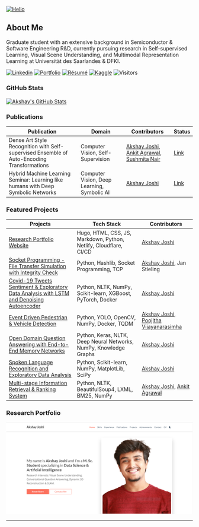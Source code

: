 [<img src="https://github.com/akshayjoshii/akshayjoshii/raw/master/assets/neural_logo.gif" alt="Hello" title="Hello"/>](https://akshayjoshi.tech)


## About Me
Graduate student with an extensive background in Semiconductor & Software Engineering R&D, currently pursuing research in Self-supervised Learning, Visual Scene Understanding, and Multimodal Representation Learning at Universität des Saarlandes & DFKI.

[![Linkedin](https://img.shields.io/badge/-LinkedIn-222222?style=flat-square&logo=Linkedin&logoColor=white)](https://www.linkedin.com/in/akshayjoshi56/)
[![Portfolio](https://img.shields.io/badge/Research%20Portfolio-%20-red)](https://akshayjoshi.tech/)
[![Résumé](https://img.shields.io/badge/Résumé%2FCV-%20-brightgreen)](http://cv.akshayjoshi.tech)
[![Kaggle](https://img.shields.io/badge/Kaggle-%20-blue)](https://www.kaggle.com/akshay560)
![Visitors](https://visitor-badge.glitch.me/badge?page_id=akshayjoshii.visitor-badge)

### GitHub Stats
<!-- <a href="https://github.com/akshayjoshii">
  <img align="center" src="https://github-readme-stats.vercel.app/api/top-langs/?username=akshayjoshii&layout=compact&title_color=ffffff&text_color=c9cacc&icon_color=2bbc8a&bg_color=1d1f21" alt="Akshay's Programming Language Stats" />
</a> -->
<a href="https://github.com/akshayjoshii">
  <img align="center" src="https://github-readme-stats.vercel.app/api?username=akshayjoshii&show_icons=true&line_height=27&hide=contribs,prs,issues&count_private=true&title_color=ffffff&text_color=c9cacc&icon_color=2bbc8a&bg_color=1d1f21" alt="Akshay's GitHub Stats" />
</a>

### Publications
|   Publication | Domain  | Contributors    |   Status  |
|-----------------|---------|-----------------|-----------|
|   Dense Art Style Recognition with Self-supervised Ensemble of Auto-Encoding Transformations  |   Computer Vision, Self-Supervision |   [Akshay Joshi](https://akshayjoshi.tech/), [Ankit Agrawal](https://github.com/123ankitagr), [Sushmita Nair](https://github.com/sushmita-nair) |   [Link](https://arxiv.org/abs/2012.03377) |
|   Hybrid Machine Learning Seminar: Learning like humans with Deep Symbolic Networks  |   Computer Vision, Deep Learning, Symbolic AI |   [Akshay Joshi](https://akshayjoshi.tech/) |   [Link](https://github.com/akshayjoshii/learning_like_humans) |

### Featured Projects
|   Projects    |   Tech Stack  |   Contributors    |
|---------------|---------------|-------------------|
|   [Research Portfolio Website](https://github.com/akshayjoshii/akshayjoshii.github.io)    |   Hugo, HTML, CSS, JS, Markdown, Python, Netlify, Cloudflare, CI/CD   |   [Akshay Joshi](https://akshayjoshi.tech/)   |
|   [Socket Programming - File Transfer Simulation with Integrity Check](https://github.com/akshayjoshii/socket_programming)    |   Python, Hashlib, Socket Programming, TCP   |   [Akshay Joshi](https://akshayjoshi.tech/), Jan Stieling   |
|   [Covid-19 Tweets Sentiment & Exploratory Data Analysis with LSTM and Denoising Autoencoder](https://github.com/akshayjoshii/COVID19-Tweet-Sentiment-Analysis-and-EDA)   |   Python, NLTK, NumPy, Scikit-learn, XGBoost, PyTorch, Docker |   [Akshay Joshi](https://akshayjoshi.tech/)   |
|   [Event Driven Pedestrian & Vehicle Detection](https://github.com/akshayjoshii/Event-Driven-Pedestrian-Vehicle-Detection)  |   Python, YOLO, OpenCV, NumPy, Docker, TQDM   |   [Akshay Joshi](https://akshayjoshi.tech/), [Poojitha Vijayanarasimha](https://github.com/Poojithavijay) |
|   [Open Domain Question Answering with End-to-End Memory Networks](https://github.com/akshayjoshii/Open_Domain_Question_Answering)    |   Python, Keras, NLTK, Deep Neural Networks, NumPy, Knowledge Graphs  |   [Akshay Joshi](https://akshayjoshi.tech/)   |
|   [Spoken Language Recognition and Exploratory Data Analysis](https://github.com/akshayjoshii/Speech-Recognition) |   Python, Scikit-learn, NumPy, MatplotLib, SciPy  |   [Akshay Joshi](https://akshayjoshi.tech/)   |
|   [Multi-stage Information Retrieval & Ranking System](https://github.com/akshayjoshii/Statistical-NLP-Information-Retrieval-Project)  |  Python, NLTK, BeautifulSoup4, LXML, BM25, NumPy |   [Akshay Joshi](https://akshayjoshi.tech/), [Ankit Agrawal](https://github.com/123ankitagr)   |


### Research Portfolio
[![Akshay](site_screenshot.png)](https://akshayjoshi.tech)

---
